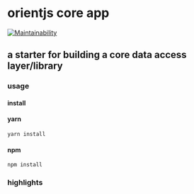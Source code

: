 # orientjs core app
[![Maintainability](https://api.codeclimate.com/v1/badges/b373da2556dee5645ebf/maintainability)](https://codeclimate.com/github/joshuaebowling/orientjs-core/maintainability)
## a starter for building a core data access layer/library
### usage
#### install
#### yarn
`yarn install`
#### npm
`npm install`
#### 

### highlights

